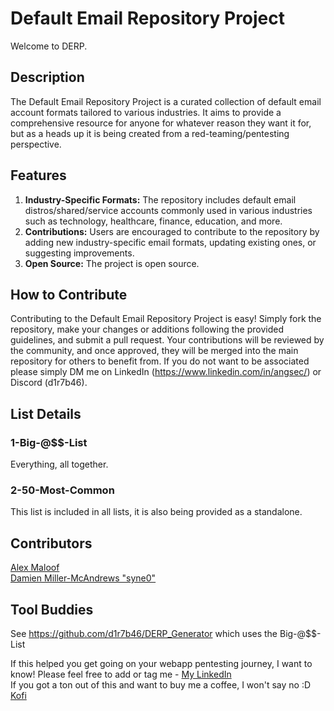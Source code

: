 # Default Email Repository Project
Welcome to DERP.


## Description
The Default Email Repository Project is a curated collection of default email account formats tailored to various industries. It aims to provide a comprehensive resource for anyone for whatever reason they want it for, but as a heads up it is being created from a red-teaming/pentesting perspective. 


## Features
1. **Industry-Specific Formats:** The repository includes default email distros/shared/service accounts commonly used in various industries such as technology, healthcare, finance, education, and more.
2. **Contributions:** Users are encouraged to contribute to the repository by adding new industry-specific email formats, updating existing ones, or suggesting improvements.
5. **Open Source:** The project is open source.

## How to Contribute
Contributing to the Default Email Repository Project is easy! Simply fork the repository, make your changes or additions following the provided guidelines, and submit a pull request. Your contributions will be reviewed by the community, and once approved, they will be merged into the main repository for others to benefit from. If you do not want to be associated please simply DM me on LinkedIn (https://www.linkedin.com/in/angsec/) or Discord (d1r7b46). 


## List Details

### 1-Big-@$$-List
Everything, all together.

### 2-50-Most-Common
This list is included in all lists, it is also being provided as a standalone. 


## Contributors
[Alex Maloof](https://www.linkedin.com/in/alexander-maloof/) <br>
[Damien Miller-McAndrews "syne0"](https://www.linkedin.com/in/damien-miller-mcandrews/)


## Tool Buddies
See https://github.com/d1r7b46/DERP_Generator which uses the Big-@$$-List


If this helped you get going on your webapp pentesting journey, I want to know! Please feel free to add or tag me - [My LinkedIn](https://www.linkedin.com/in/angsec/) <br>
If you got a ton out of this and want to buy me a coffee, I won't say no :D [Kofi](https://ko-fi.com/d1r7b46)

